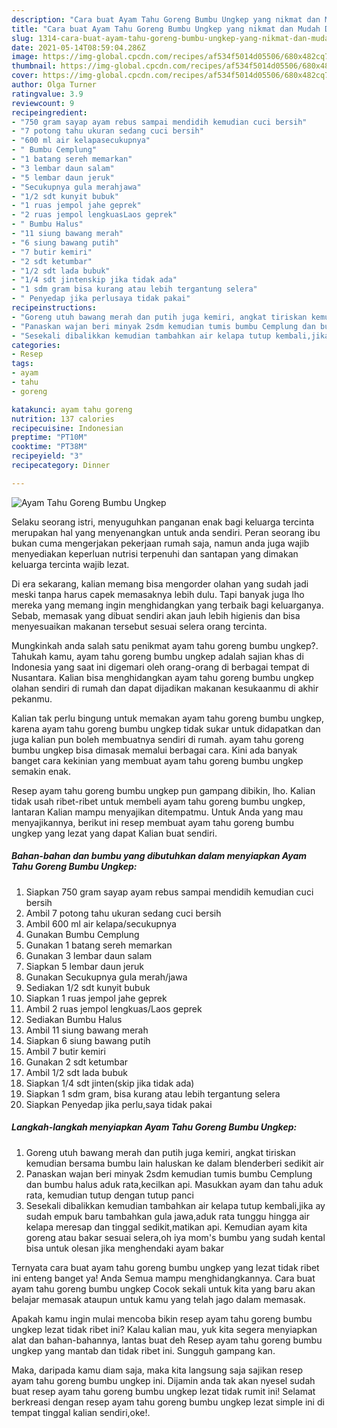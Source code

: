 ```yaml
---
description: "Cara buat Ayam Tahu Goreng Bumbu Ungkep yang nikmat dan Mudah Dibuat"
title: "Cara buat Ayam Tahu Goreng Bumbu Ungkep yang nikmat dan Mudah Dibuat"
slug: 1314-cara-buat-ayam-tahu-goreng-bumbu-ungkep-yang-nikmat-dan-mudah-dibuat
date: 2021-05-14T08:59:04.286Z
image: https://img-global.cpcdn.com/recipes/af534f5014d05506/680x482cq70/ayam-tahu-goreng-bumbu-ungkep-foto-resep-utama.jpg
thumbnail: https://img-global.cpcdn.com/recipes/af534f5014d05506/680x482cq70/ayam-tahu-goreng-bumbu-ungkep-foto-resep-utama.jpg
cover: https://img-global.cpcdn.com/recipes/af534f5014d05506/680x482cq70/ayam-tahu-goreng-bumbu-ungkep-foto-resep-utama.jpg
author: Olga Turner
ratingvalue: 3.9
reviewcount: 9
recipeingredient:
- "750 gram sayap ayam rebus sampai mendidih kemudian cuci bersih"
- "7 potong tahu ukuran sedang cuci bersih"
- "600 ml air kelapasecukupnya"
- " Bumbu Cemplung"
- "1 batang sereh memarkan"
- "3 lembar daun salam"
- "5 lembar daun jeruk"
- "Secukupnya gula merahjawa"
- "1/2 sdt kunyit bubuk"
- "1 ruas jempol jahe geprek"
- "2 ruas jempol lengkuasLaos geprek"
- " Bumbu Halus"
- "11 siung bawang merah"
- "6 siung bawang putih"
- "7 butir kemiri"
- "2 sdt ketumbar"
- "1/2 sdt lada bubuk"
- "1/4 sdt jintenskip jika tidak ada"
- "1 sdm gram bisa kurang atau lebih tergantung selera"
- " Penyedap jika perlusaya tidak pakai"
recipeinstructions:
- "Goreng utuh bawang merah dan putih juga kemiri, angkat tiriskan kemudian bersama bumbu lain haluskan ke dalam blenderberi sedikit air"
- "Panaskan wajan beri minyak 2sdm kemudian tumis bumbu Cemplung dan bumbu halus aduk rata,kecilkan api. Masukkan ayam dan tahu aduk rata, kemudian tutup dengan tutup panci"
- "Sesekali dibalikkan kemudian tambahkan air kelapa tutup kembali,jika ay sudah empuk baru tambahkan gula jawa,aduk rata tunggu hingga air kelapa meresap dan tinggal sedikit,matikan api. Kemudian ayam kita goreng atau bakar sesuai selera,oh iya mom&#39;s bumbu yang sudah kental bisa untuk olesan jika menghendaki ayam bakar"
categories:
- Resep
tags:
- ayam
- tahu
- goreng

katakunci: ayam tahu goreng 
nutrition: 137 calories
recipecuisine: Indonesian
preptime: "PT10M"
cooktime: "PT38M"
recipeyield: "3"
recipecategory: Dinner

---
```



![Ayam Tahu Goreng Bumbu Ungkep](https://img-global.cpcdn.com/recipes/af534f5014d05506/680x482cq70/ayam-tahu-goreng-bumbu-ungkep-foto-resep-utama.jpg)

Selaku seorang istri, menyuguhkan panganan enak bagi keluarga tercinta merupakan hal yang menyenangkan untuk anda sendiri. Peran seorang ibu bukan cuma mengerjakan pekerjaan rumah saja, namun anda juga wajib menyediakan keperluan nutrisi terpenuhi dan santapan yang dimakan keluarga tercinta wajib lezat.

Di era  sekarang, kalian memang bisa mengorder olahan yang sudah jadi meski tanpa harus capek memasaknya lebih dulu. Tapi banyak juga lho mereka yang memang ingin menghidangkan yang terbaik bagi keluarganya. Sebab, memasak yang dibuat sendiri akan jauh lebih higienis dan bisa menyesuaikan makanan tersebut sesuai selera orang tercinta. 



Mungkinkah anda salah satu penikmat ayam tahu goreng bumbu ungkep?. Tahukah kamu, ayam tahu goreng bumbu ungkep adalah sajian khas di Indonesia yang saat ini digemari oleh orang-orang di berbagai tempat di Nusantara. Kalian bisa menghidangkan ayam tahu goreng bumbu ungkep olahan sendiri di rumah dan dapat dijadikan makanan kesukaanmu di akhir pekanmu.

Kalian tak perlu bingung untuk memakan ayam tahu goreng bumbu ungkep, karena ayam tahu goreng bumbu ungkep tidak sukar untuk didapatkan dan juga kalian pun boleh membuatnya sendiri di rumah. ayam tahu goreng bumbu ungkep bisa dimasak memalui berbagai cara. Kini ada banyak banget cara kekinian yang membuat ayam tahu goreng bumbu ungkep semakin enak.

Resep ayam tahu goreng bumbu ungkep pun gampang dibikin, lho. Kalian tidak usah ribet-ribet untuk membeli ayam tahu goreng bumbu ungkep, lantaran Kalian mampu menyajikan ditempatmu. Untuk Anda yang mau menyajikannya, berikut ini resep membuat ayam tahu goreng bumbu ungkep yang lezat yang dapat Kalian buat sendiri.

<!--inarticleads1-->

##### Bahan-bahan dan bumbu yang dibutuhkan dalam menyiapkan Ayam Tahu Goreng Bumbu Ungkep:

1. Siapkan 750 gram sayap ayam rebus sampai mendidih kemudian cuci bersih
1. Ambil 7 potong tahu ukuran sedang cuci bersih
1. Ambil 600 ml air kelapa/secukupnya
1. Gunakan  Bumbu Cemplung
1. Gunakan 1 batang sereh memarkan
1. Gunakan 3 lembar daun salam
1. Siapkan 5 lembar daun jeruk
1. Gunakan Secukupnya gula merah/jawa
1. Sediakan 1/2 sdt kunyit bubuk
1. Siapkan 1 ruas jempol jahe geprek
1. Ambil 2 ruas jempol lengkuas/Laos geprek
1. Sediakan  Bumbu Halus
1. Ambil 11 siung bawang merah
1. Siapkan 6 siung bawang putih
1. Ambil 7 butir kemiri
1. Gunakan 2 sdt ketumbar
1. Ambil 1/2 sdt lada bubuk
1. Siapkan 1/4 sdt jinten(skip jika tidak ada)
1. Siapkan 1 sdm gram, bisa kurang atau lebih tergantung selera
1. Siapkan  Penyedap jika perlu,saya tidak pakai




<!--inarticleads2-->

##### Langkah-langkah menyiapkan Ayam Tahu Goreng Bumbu Ungkep:

1. Goreng utuh bawang merah dan putih juga kemiri, angkat tiriskan kemudian bersama bumbu lain haluskan ke dalam blenderberi sedikit air
1. Panaskan wajan beri minyak 2sdm kemudian tumis bumbu Cemplung dan bumbu halus aduk rata,kecilkan api. Masukkan ayam dan tahu aduk rata, kemudian tutup dengan tutup panci
1. Sesekali dibalikkan kemudian tambahkan air kelapa tutup kembali,jika ay sudah empuk baru tambahkan gula jawa,aduk rata tunggu hingga air kelapa meresap dan tinggal sedikit,matikan api. Kemudian ayam kita goreng atau bakar sesuai selera,oh iya mom&#39;s bumbu yang sudah kental bisa untuk olesan jika menghendaki ayam bakar




Ternyata cara buat ayam tahu goreng bumbu ungkep yang lezat tidak ribet ini enteng banget ya! Anda Semua mampu menghidangkannya. Cara buat ayam tahu goreng bumbu ungkep Cocok sekali untuk kita yang baru akan belajar memasak ataupun untuk kamu yang telah jago dalam memasak.

Apakah kamu ingin mulai mencoba bikin resep ayam tahu goreng bumbu ungkep lezat tidak ribet ini? Kalau kalian mau, yuk kita segera menyiapkan alat dan bahan-bahannya, lantas buat deh Resep ayam tahu goreng bumbu ungkep yang mantab dan tidak ribet ini. Sungguh gampang kan. 

Maka, daripada kamu diam saja, maka kita langsung saja sajikan resep ayam tahu goreng bumbu ungkep ini. Dijamin anda tak akan nyesel sudah buat resep ayam tahu goreng bumbu ungkep lezat tidak rumit ini! Selamat berkreasi dengan resep ayam tahu goreng bumbu ungkep lezat simple ini di tempat tinggal kalian sendiri,oke!.

